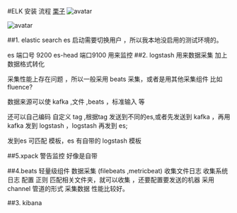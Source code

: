 #ELK 安装 
流程  [栗子](https://blog.csdn.net/weixin_38098312/article/details/80181415)
![avatar](https://operimgci.zhidaohulian.com/test/image/2019-08-29/531be1f901294a979b9d0c4811761a0b.png)

![avatar](https://img2018.cnblogs.com/blog/130857/201812/130857-20181203122611122-2121636116.png)


##1. elastic search
es 启动需要切换用户 ，所以我本地没启用的测试环境的。

es  端口号 9200 
es-head 端口9100 用来监控
##2. logstash   用来数据采集 加上数据格式转化
 
 采集性能上存在问题 ，所以一般采用 beats 采集，或者是用其他采集组件 比如 fluence?
 
 数据来源可以使 kafka ,文件 ,beats ，标准输入 等
 
 还可以自己编码 自定义 tag ,根据tag 发送到不同的es,或者先发送到 kafka ，再用kafka 发到 logstash ，logstash 再发到 es;
 
 发到es 可匹配 模板，es 有自带的 logstash 模板

##5.xpack  警告监控  好像是自带


##4.beats 轻量级组件 数据采集 (filebeats ,metricbeat) 收集文件日志 收集系统日志
 配置 正则 匹配相关文件夹，就可以收集 ，还要配置要发送的机器
 采用 channel 管道的形式 采集数据 性能比较好。

##3. kibana

